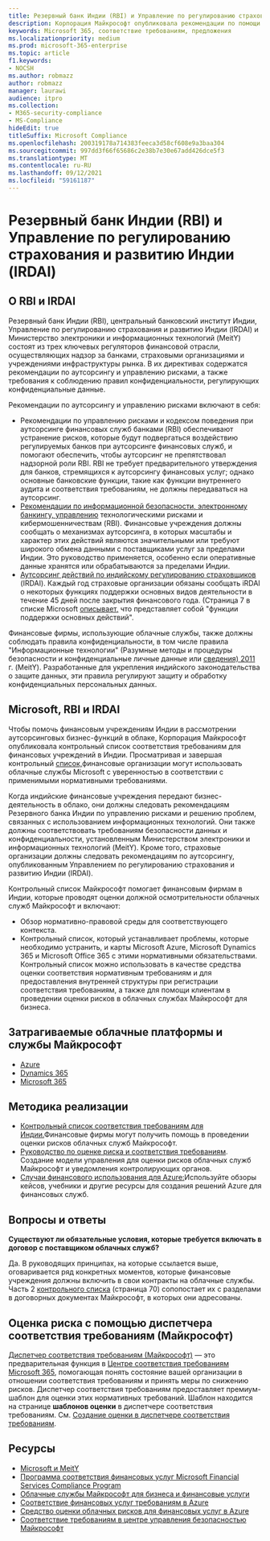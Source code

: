 ```yaml
---
title: Резервный банк Индии (RBI) и Управление по регулированию страхования и развитию Индии (IRDAI)
description: Корпорация Майкрософт опубликовала рекомендации по помощи финансовым учреждениям в Индии при внедрении облачных технологий.
keywords: Microsoft 365, соответствие требованиям, предложения
ms.localizationpriority: medium
ms.prod: microsoft-365-enterprise
ms.topic: article
f1.keywords:
- NOCSH
ms.author: robmazz
author: robmazz
manager: laurawi
audience: itpro
ms.collection:
- M365-security-compliance
- MS-Compliance
hideEdit: true
titleSuffix: Microsoft Compliance
ms.openlocfilehash: 200319178a714383feeca3d58cf608e9a3baa304
ms.sourcegitcommit: 997dd3f66f65686c2e38b7e30e67add426dce5f3
ms.translationtype: MT
ms.contentlocale: ru-RU
ms.lasthandoff: 09/12/2021
ms.locfileid: "59161187"
---
```

# <a name="reserve-bank-of-india-rbi-and-insurance-regulatory-and-development-authority-of-india-irdai"></a>Резервный банк Индии (RBI) и Управление по регулированию страхования и развитию Индии (IRDAI)

## <a name="about-rbi-and-irdai"></a>О RBI и IRDAI

Резервный банк Индии [](https://www.rbi.org.in/) (RBI), центральный банковский институт Индии, Управление по регулированию страхования и развитию Индии [](https://www.irdai.gov.in/Defaulthome.aspx?page=H1) (IRDAI) и Министерство электроники и информационных технологий [](https://meity.gov.in/content/information-technology-act) (MeitY) состоят из трех ключевых регуляторов финансовой отрасли, осуществляющих надзор за банками, страховыми организациями и учреждениями инфраструктуры рынка. В их директивах содержатся рекомендации по аутсорсингу и управлению рисками, а также требования к соблюдению правил конфиденциальности, регулирующих конфиденциальные данные.

Рекомендации по аутсорсингу и управлению рисками включают в себя:

- [](https://rbidocs.rbi.org.in/rdocs/notification/PDFs/73713.pdf) Рекомендации по управлению рисками и кодексом поведения при аутсорсинге финансовых служб банками (RBI) обеспечивают устранение рисков, которые будут подвергаться воздействию регулируемых банков при аутсорсинге финансовых служб, и помогают обеспечить, чтобы аутсорсинг не препятствовал надзорной роли RBI. RBI не требует предварительного утверждения для банков, стремящихся к аутсорсингу финансовых услуг; однако основные банковские функции, такие как функции внутреннего аудита и соответствия требованиям, не должны передаваться на аутсорсинг.
- [Рекомендации по информационной безопасности, электронному банкингу, управлению](https://rbidocs.rbi.org.in/rdocs/content/PDFs/GBS300411F.pdf) технологическими рисками и кибермошенничествам (RBI). Финансовые учреждения должны сообщать о механизмах аутсорсинга, в которых масштабы и характер этих действий являются значительными или требуют широкого обмена данными с поставщиками услуг за пределами Индии. Это руководство применяется, особенно если оперативные данные хранятся или обрабатываются за пределами Индии.
- [Аутсорсинг действий по индийскому регулированию страховщиков](https://www.irdai.gov.in/ADMINCMS/cms/frmGeneral_Layout.aspx?page=PageNo3149&flag=1) (IRDAI). Каждый год страховые организации обязаны сообщать iRDAI о некоторых функциях поддержки основных видов деятельности в течение 45 дней после закрытия финансового года. (Страница 7 в списке Microsoft [описывает,](https://servicetrust.microsoft.com/Documents/TrustDocuments?command=Download&downloadType=Document&downloadId=26f4af15-2771-4cd4-a7c7-9328149f9453&docTab=6d000410-c9e9-11e7-9a91-892aae8839ad_Compliance_Guides) что представляет собой "функции поддержки основных действий".

Финансовые фирмы, использующие облачные службы, также должны соблюдать правила конфиденциальности, в том числе правила "Информационные технологии" (Разумные методы и процедуры безопасности и конфиденциальные личные данные или [сведения) 2011](https://meity.gov.in/sites/upload_files/dit/files/GSR313E_10511\(1\).pdf) г. (MeitY). Разработанные для укрепления индийского законодательства о защите данных, эти правила регулируют защиту и обработку конфиденциальных персональных данных.

## <a name="microsoft-rbi-and-irdai"></a>Microsoft, RBI и IRDAI

Чтобы помочь финансовым учреждениям Индии в рассмотрении аутсорсинговых бизнес-функций в облаке, Корпорация Майкрософт опубликовала контрольный список соответствия требованиям для финансовых учреждений в Индии. Просматривая и завершая контрольный [список,](https://servicetrust.microsoft.com/Documents/TrustDocuments?command=Download&downloadType=Document&downloadId=26f4af15-2771-4cd4-a7c7-9328149f9453&docTab=6d000410-c9e9-11e7-9a91-892aae8839ad_Compliance_Guides)финансовые организации могут использовать облачные службы Microsoft с уверенностью в соответствии с применимыми нормативными требованиями.

Когда индийские финансовые учреждения передают бизнес-деятельность в облако, они должны следовать рекомендациям Резервного банка Индии по управлению рисками и решению проблем, связанных с использованием информационных технологий. Они также должны соответствовать требованиям безопасности данных и конфиденциальности, установленным Министерством электроники и информационных технологий (MeitY). Кроме того, страховые организации должны следовать рекомендациям по аутсорсингу, опубликованным Управлением по регулированию страхования и развитию Индии (IRDAI).

Контрольный список Майкрософт помогает финансовым фирмам в Индии, которые проводят оценки должной осмотрительности облачных служб Майкрософт и включают:

- Обзор нормативно-правовой среды для соответствующего контекста.
- Контрольный список, который устанавливает проблемы, которые необходимо устранить, и карты Microsoft Azure, Microsoft Dynamics 365 и Microsoft Office 365 с этими нормативными обязательствами. Контрольный список можно использовать в качестве средства оценки соответствия нормативным требованиям и для предоставления внутренней структуры при регистрации соответствия требованиям, а также для помощи клиентам в проведении оценки рисков в облачных службах Майкрософт для бизнеса.

## <a name="microsoft-in-scope-cloud-platforms--services"></a>Затрагиваемые облачные платформы и службы Майкрософт

- [Azure](https://gallery.technet.microsoft.com/Overview-of-Azure-c1be3942)
- [Dynamics 365](https://aka.ms/d365-compliance-list)
- [Microsoft 365](https://servicetrust.microsoft.com/ViewPage/TrustDocuments?command=Download&downloadType=Document&downloadId=9f756cce-b15d-45a9-94d7-6a583dee4401&docTab=6d000410-c9e9-11e7-9a91-892aae8839ad_Compliance_Guides)

## <a name="how-to-implement"></a>Методика реализации

- [Контрольный список соответствия требованиям для Индии.](https://servicetrust.microsoft.com/Documents/TrustDocuments?command=Download&downloadType=Document&downloadId=26f4af15-2771-4cd4-a7c7-9328149f9453&docTab=6d000410-c9e9-11e7-9a91-892aae8839ad_Compliance_Guides)Финансовые фирмы могут получить помощь в проведении оценки рисков облачных служб Майкрософт.
- [Руководство по оценке риска и соответствия требованиям](https://servicetrust.microsoft.com/ViewPage/TrustDocuments?command=Download&downloadType=Document&downloadId=edee9b14-3661-4a16-ba83-c35caf672bd7&docTab=6d000410-c9e9-11e7-9a91-892aae8839ad_FAQ_and_White_Papers). Создание модели управления для оценки рисков облачных служб Майкрософт и уведомления контролирующих органов.
- [Случаи финансового использования для Azure:](/azure/industry/financial/)Используйте обзоры кейсов, учебники и другие ресурсы для создания решений Azure для финансовых служб.

## <a name="frequently-asked-questions"></a>Вопросы и ответы

**Существуют ли обязательные условия, которые требуется включать в договор с поставщиком облачных служб?**

Да. В руководящих принципах, на которые ссылается выше, оговаривается ряд конкретных моментов, которые финансовые учреждения должны включить в свои контракты на облачные службы. Часть 2 [контрольного списка](https://servicetrust.microsoft.com/Documents/TrustDocuments?command=Download&downloadType=Document&downloadId=26f4af15-2771-4cd4-a7c7-9328149f9453&docTab=6d000410-c9e9-11e7-9a91-892aae8839ad_Compliance_Guides) (страница 70) сопопостает их с разделами в договорных документах Майкрософт, в которых они адресованы.

## <a name="use-microsoft-compliance-manager-to-assess-your-risk"></a>Оценка риска с помощью диспетчера соответствия требованиям (Майкрософт)

[Диспетчер соответствия требованиям (Майкрософт)](/microsoft-365/compliance/compliance-manager) — это предварительная функция в [Центре соответствия требованиям Microsoft 365](/microsoft-365/compliance/microsoft-365-compliance-center), помогающая понять состояние вашей организации в отношении соответствия требованиям и принять меры по снижению рисков. Диспетчер соответствия требованиям предоставляет премиум-шаблон для оценки этих нормативных требований. Шаблон находится на странице **шаблонов оценки** в диспетчере соответствия требованиям. См. [Создание оценки в диспетчере соответствия требованиям](/microsoft-365/compliance/compliance-manager-assessments).

## <a name="resources"></a>Ресурсы

- [Microsoft и MeitY](offering-meity-india.md)
- [Программа соответствия финансовых услуг Microsoft Financial Services Compliance Program](https://download.microsoft.com/download/6/4/7/64707E3E-6D3E-45D0-8207-A0EA3201B4A6/Microsoft%20Cloud%20-%20Financial%20Services%20Compliance%20Program%20\(Print\).pdf)
- [Облачные службы Майкрософт для бизнеса и финансовые услуги](https://www.microsoft.com/trustcenter/cloudservices/financialservices)
- [Соответствие финансовых услуг требованиям в Azure](https://azure.microsoft.com/resources/videos/azurecon-2015-financial-services-compliance-in-azure/)
- [Средство оценки облачных рисков для финансовых услуг в Azure](https://servicetrust.microsoft.com/ViewPage/FFIECBlueprint?command=Download&downloadType=Document&downloadId=079a1973-711a-428f-9312-9ddd290cff7b&docTab=c726d5c0-2d1e-11e8-a485-57140ec19669_PaaS)
- [Соответствие требованиям в центре управления безопасностью Майкрософт](https://www.microsoft.com/trust-center/compliance/compliance-overview)
